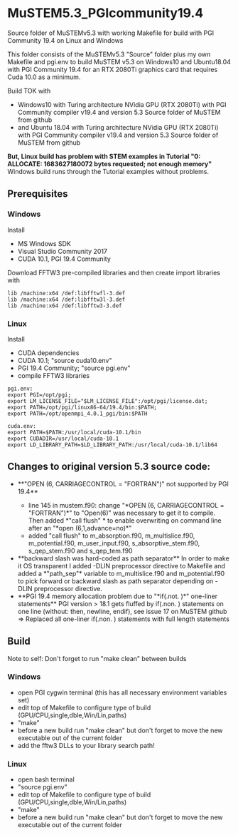 # MuSTEM5.3_PGIcommunity19.4
Source folder of MuSTEMv5.3 with working Makefile for build with PGI Community 19.4 on Linux and Windows

This folder consists of the MuSTEMv5.3 "Source" folder plus my own Makefile and pgi.env to build MuSTEM v5.3
on Windows10 and Ubuntu18.04 with PGI Community 19.4 for an RTX 2080Ti graphics card that requires Cuda 10.0 as a minimum.

Build TOK with
<ul>
<li>Windows10 with Turing architecture NVidia GPU (RTX 2080Ti) with PGI Community compiler v19.4 and version 5.3 Source folder of MuSTEM from github</li>
<li>    and Ubuntu 18.04 with Turing architecture NVidia GPU (RTX 2080Ti) with PGI Community compiler v19.4 and version 5.3 Source folder of MuSTEM from github</li>
</ul>

**But, Linux build has problem with STEM examples in Tutorial "0: ALLOCATE: 1683627180072 bytes requested; not enough memory"**
Windows build runs through the Tutorial examples without problems.

## Prerequisites

### Windows
Install
<ul>
<li>MS Windows SDK</li>
<li>Visual Studio Community 2017</li>
<li>CUDA 10.1, PGI 19.4 Community</li>
</ul>

Download FFTW3 pre-compiled libraries and then create import libraries with

    lib /machine:x64 /def:libfftwfl-3.def
    lib /machine:x64 /def:libfftw3l-3.def
    lib /machine:x64 /def:libfftw3-3.def


### Linux
Install
<ul>
<li>CUDA dependencies</li>
<li>CUDA 10.1; "source cuda10.env"</li>
<li>PGI 19.4 Community; "source pgi.env"</li>
<li>compile FFTW3 libraries</li>
</ul>

    pgi.env:
    export PGI=/opt/pgi;
    export LM_LICENSE_FILE="$LM_LICENSE_FILE":/opt/pgi/license.dat;
    export PATH=/opt/pgi/linux86-64/19.4/bin:$PATH;
    export PATH=/opt/openmpi_4.0.1_pgi/bin:$PATH

    cuda.env:
    export PATH=$PATH:/usr/local/cuda-10.1/bin
    export CUDADIR=/usr/local/cuda-10.1
    export LD_LIBRARY_PATH=$LD_LIBRARY_PATH:/usr/local/cuda-10.1/lib64

## Changes to original version 5.3 source code:

<ul>
<li> **"OPEN (6, CARRIAGECONTROL = "FORTRAN")" not supported by PGI 19.4**</li>
    <ul>
	<li> line 145 in mustem.f90:  change "*OPEN (6, CARRIAGECONTROL = "FORTRAN")*" to "Open(6)" was necessary to get it to compile.   
	Then added *"call flush" * to enable overwriting on command line after an "*open (6,1,advance=no)*"</li>
 <li> added "call flush" to m_absorption.f90, m_multislice.f90, m_potential.f90, m_user_input.f90, s_absorptive_stem.f90, s_qep_stem.f90 and s_qep_tem.f90 </li>
 </ul>
<li> **backward slash was hard-coded as path separator**
In order to make it OS transparent I added -DLIN preprocessor directive to Makefile and added a  *"path_sep"* variable to m_multislice.f90 and m_potential.f90 to pick forward or backward slash as path separator depending on -DLIN preprocessor directive.
</li>
<li> **PGI 19.4 memory allocation problem due to "*if(.not.    )*" one-liner statements**  
PGI version > 18.1 gets fluffed by if(.non. ) statements on one line (without:  then, newline, endif), see issue 17 on MuSTEM github
=> Replaced all one-liner if(.non. ) statements with full length statements </li>
</ul>


## Build

Note to self: Don't forget to run "make clean" between builds

### Windows
<ul>
<li> open PGI cygwin terminal (this has all necessary environment variables set)</li>
<li>edit top of Makefile to configure type of build (GPU/CPU,single,dble,Win/Lin,paths)</li>
<li>"make"</li>
<li>before a new build run "make clean" but don't forget to move the new executable out of the current folder</li>
<li>add the fftw3 DLLs to your library search path!
</ul>

### Linux

<ul>
<li> open bash terminal </li>
<li>"source pgi.env"</li>
<li>edit top of Makefile to configure type of build (GPU/CPU,single,dble,Win/Lin,paths)</li>
<li>"make"</li>
<li>before a new build run "make clean" but don't forget to move the new executable out of the current folder</li>
</ul>


